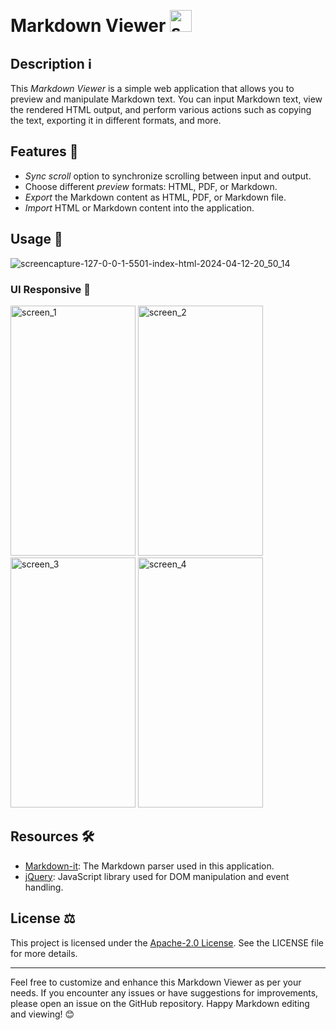 # Markdown Viewer <img src="https://github.com/ThisIs-Developer/Markdown-Viewer/assets/109382325/f3e4b5d0-3277-46fd-8565-06f1f3142d3b" alt="screen_1" height="35" width="35" style="margin-top: 15px;">

## Description ℹ️
This _Markdown Viewer_ is a simple web application that allows you to preview and manipulate Markdown text. You can input Markdown text, view the rendered HTML output, and perform various actions such as copying the text, exporting it in different formats, and more.

## Features 🚀
- *Sync scroll* option to synchronize scrolling between input and output.
- Choose different *preview* formats: HTML, PDF, or Markdown.
- *Export* the Markdown content as HTML, PDF, or Markdown file.
- *Import* HTML or Markdown content into the application.

## Usage 📝
![screencapture-127-0-0-1-5501-index-html-2024-04-12-20_50_14](https://github.com/ThisIs-Developer/Markdown-Viewer/assets/109382325/3f9a1e4e-6e02-40bd-b515-76c14405e5ee)

### UI Responsive 📱
<img src="https://github.com/ThisIs-Developer/Markdown-Viewer/assets/109382325/e0d1504f-8a5e-4f99-943d-3952a0bd8619" alt="screen_1" height="400" width="200">
<img src="https://github.com/ThisIs-Developer/Markdown-Viewer/assets/109382325/7d49331d-63e3-4003-804c-e188c18929ef" alt="screen_2" height="400" width="200">
<img src="https://github.com/ThisIs-Developer/Markdown-Viewer/assets/109382325/99d3c8f3-6b57-4823-99a7-4db5de4a907b" alt="screen_3" height="400" width="200">
<img src="https://github.com/ThisIs-Developer/Markdown-Viewer/assets/109382325/4d5c04f8-1fda-4ea7-863e-7e01ccef797f" alt="screen_4" height="400" width="200">

## Resources 🛠️
- [Markdown-it](https://github.com/markdown-it/markdown-it): The Markdown parser used in this application.
- [jQuery](https://jquery.com/): JavaScript library used for DOM manipulation and event handling.

## License ⚖️
This project is licensed under the [Apache-2.0 License](https://github.com/ThisIs-Developer/Markdown-Viewer/blob/main/LICENSE). See the LICENSE file for more details.

---

Feel free to customize and enhance this Markdown Viewer as per your needs. If you encounter any issues or have suggestions for improvements, please open an issue on the GitHub repository. Happy Markdown editing and viewing! 😊
